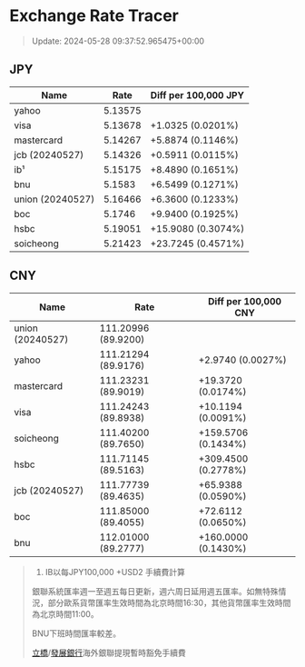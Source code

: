 # Exchange Rate Tracer

> Update: 2024-05-28 09:37:52.965475+00:00

## JPY

| Name             |    Rate | Diff per 100,000 JPY   |
|------------------|---------|------------------------|
| yahoo            | 5.13575 |                        |
| visa             | 5.13678 | +1.0325 (0.0201%)      |
| mastercard       | 5.14267 | +5.8874 (0.1146%)      |
| jcb (20240527)   | 5.14326 | +0.5911 (0.0115%)      |
| ib¹              | 5.15175 | +8.4890 (0.1651%)      |
| bnu              | 5.1583  | +6.5499 (0.1271%)      |
| union (20240527) | 5.16466 | +6.3600 (0.1233%)      |
| boc              | 5.1746  | +9.9400 (0.1925%)      |
| hsbc             | 5.19051 | +15.9080 (0.3074%)     |
| soicheong        | 5.21423 | +23.7245 (0.4571%)     |

## CNY

| Name             | Rate                | Diff per 100,000 CNY   |
|------------------|---------------------|------------------------|
| union (20240527) | 111.20996	(89.9200) |                        |
| yahoo            | 111.21294	(89.9176) | +2.9740 (0.0027%)      |
| mastercard       | 111.23231	(89.9019) | +19.3720 (0.0174%)     |
| visa             | 111.24243	(89.8938) | +10.1194 (0.0091%)     |
| soicheong        | 111.40200	(89.7650) | +159.5706 (0.1434%)    |
| hsbc             | 111.71145	(89.5163) | +309.4500 (0.2778%)    |
| jcb (20240527)   | 111.77739	(89.4635) | +65.9388 (0.0590%)     |
| boc              | 111.85000	(89.4055) | +72.6112 (0.0650%)     |
| bnu              | 112.01000	(89.2777) | +160.0000 (0.1430%)    |


> 1. IB以每JPY100,000 +USD2 手續費計算
>
> 銀聯系統匯率週一至週五每日更新，週六周日延用週五匯率。如無特殊情況，部分歐系貨幣匯率生效時間為北京時間16:30，其他貨幣匯率生效時間為北京時間11:00。
>
> BNU下班時間匯率較差。
>
> [立橋](https://www.wlbank.com.mo/uploads/ueditor/file/20181211/1544536513900230.pdf)/[發展銀行](https://www.mdb.com.mo/Service_Charges_20230728.pdf)海外銀聯提現暫時豁免手續費

